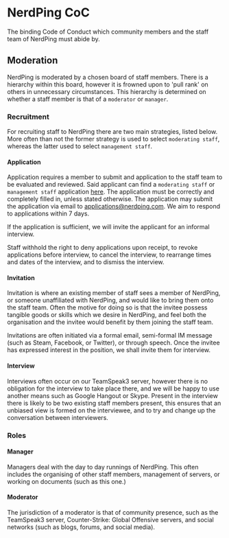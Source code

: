 # NerdPing CoC
The binding Code of Conduct which community members and the staff team of NerdPing must abide by.

## Moderation
NerdPing is moderated by a chosen board of staff members. There is a hierarchy within this board, however it is frowned upon to 'pull rank' on others in unnecessary circumstances. This hierarchy is determined on whether a staff member is that of a `moderator` or `manager`.

### Recruitment
For recruiting staff to NerdPing there are two main strategies, listed below. More often than not the former strategy is used to select `moderating staff`, whereas the latter used to select `management staff`.

#### Application
Application requires a member to submit and application to the staff team to be evaluated and reviewed. Said applicant can find a `moderating staff` or `management staff` application [here](https://github.com/nerdping/forms). The application must be correctly and completely filled in, unless stated otherwise. The application may submit the application via email to [applications@nerdping.com](mail-to://applications@nerdping.com). We aim to respond to applications within 7 days.

If the application is sufficient, we will invite the applicant for an informal interview.

Staff withhold the right to deny applications upon receipt, to revoke applications before interview, to cancel the interview, to rearrange times and dates of the interview, and to dismiss the interview.

#### Invitation
Invitation is where an existing member of staff sees a member of NerdPing, or someone unaffiliated with NerdPing, and would like to bring them onto the staff team. Often the motive for doing so is that the invitee possess tangible goods or skills which we desire in NerdPing, and feel both the organisation and the invitee would benefit by them joining the staff team.

Invitations are often initiated via a formal email, semi-formal IM message (such as Steam, Facebook, or Twitter), or through speech. Once the invitee has expressed interest in the position, we shall invite them for interview.

#### Interview
Interviews often occur on our TeamSpeak3 server, however there is no obligation for the interview to take place there, and we will be happy to use another means such as Google Hangout or Skype. Present in the interview there is likely to be two existing staff members present, this ensures that an unbiased view is formed on the interviewee, and to try and change up the conversation between interviewers.

### Roles

#### Manager
Managers deal with the day to day runnings of NerdPing. This often includes the organising of other staff members, management of servers, or working on documents (such as this one.)

#### Moderator
The jurisdiction of a moderator is that of community presence, such as the TeamSpeak3 server, Counter-Strike: Global Offensive servers, and social networks (such as blogs, forums, and social media).
